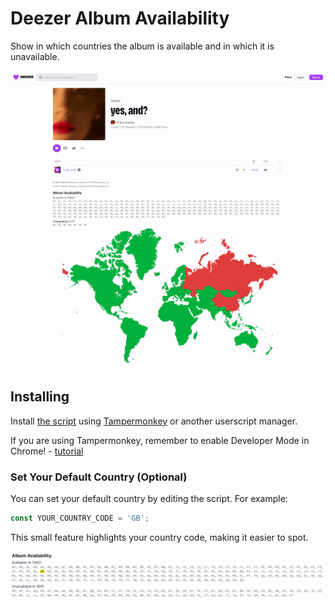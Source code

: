 # Deezer Album Availability

Show in which countries the album is available and in which it is unavailable.

![](images/example.png)

## Installing

Install [the script](https://github.com/pawllo01/deezer-album-availability/raw/master/deezer-album-availability.user.js) using [Tampermonkey](https://chromewebstore.google.com/detail/tampermonkey/dhdgffkkebhmkfjojejmpbldmpobfkfo) or another userscript manager.

If you are using Tampermonkey, remember to enable Developer Mode in Chrome! - [tutorial](https://www.tampermonkey.net/faq.php?locale=en#Q209)

### Set Your Default Country (Optional)

You can set your default country by editing the script. For example:

```js
const YOUR_COUNTRY_CODE = 'GB';
```

This small feature highlights your country code, making it easier to spot.

![](images/highlight.png)
